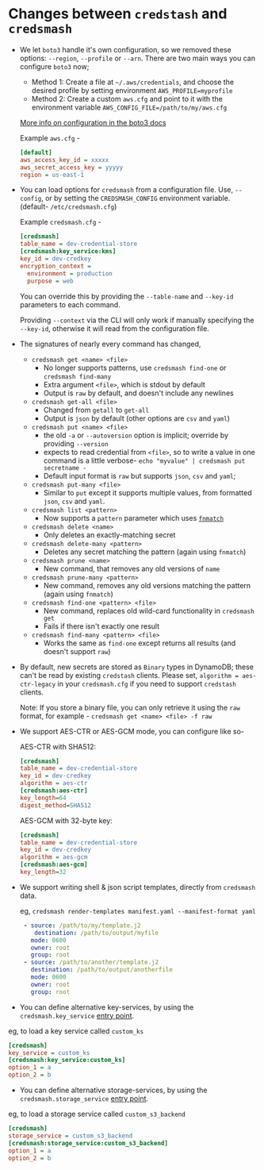 
# Changes between `credstash` and `credsmash`

 - We let `boto3` handle it's own configuration, so we removed these options: `--region`, `--profile` or `--arn`. There are two main ways you can configure `boto3` now;
     - Method 1: Create a file at `~/.aws/credentials`, and choose the desired profile by setting environment `AWS_PROFILE=myprofile`
     - Method 2: Create a custom `aws.cfg` and point to it with the environment variable `AWS_CONFIG_FILE=/path/to/my/aws.cfg`

   [More info on configuration in the boto3 docs](http://boto3.readthedocs.io/en/latest/guide/quickstart.html#configuration)
   
   Example `aws.cfg` -

   ```cfg
   [default]
   aws_access_key_id = xxxxx
   aws_secret_access_key = yyyyy
   region = us-east-1
   ```

 - You can load options for `credsmash` from a configuration file. Use, `--config`, or by setting the 
   `CREDSMASH_CONFIG` environment variable. (default- `/etc/credsmash.cfg`)
   
   Example `credsmash.cfg` -
   
   ```cfg
   [credsmash]
   table_name = dev-credential-store
   [credsmash:key_service:kms]
   key_id = dev-credkey
   encryption_context =
     environment = production
     purpose = web
   ```

   You can override this by providing the `--table-name` and `--key-id` parameters to each command.
    
   Providing `--context` via the CLI will only work if manually specifying the `--key-id`, otherwise
   it will read from the configuration file.

 - The signatures of nearly every command has changed,
 
   - `credsmash get <name> <file>` 
      - No longer supports patterns, use `credsmash find-one` or `credsmash find-many`
      - Extra argument `<file>`, which is stdout by default
      - Output is `raw` by default, and doesn't include any newlines
   - `credsmash get-all <file>`
      - Changed from `getall` to `get-all`
      - Output is `json` by default (other options are `csv` and `yaml`)
   - `credsmash put <name> <file>`
      - the old `-a` or `--autoversion` option is implicit; override by providing `--version`
      - expects to read credential from `<file>`, so to write a value in one command is a little verbose-
        `echo "myvalue" | credsmash put secretname -`
      - Default input format is `raw` but supports `json`, `csv` and `yaml`; 
   - `credsmash put-many <file>`
      - Similar to `put` except it supports multiple values, from formatted `json`, `csv` and `yaml`.
   - `credsmash list <pattern>`
      - Now supports a `pattern` parameter which uses [`fnmatch`](https://docs.python.org/2/library/fnmatch.html)
   - `credsmash delete <name>`
      - Only deletes an exactly-matching secret
   - `credsmash delete-many <pattern>`
      - Deletes any secret matching the pattern (again using `fnmatch`)
   - `credsmash prune <name>`
      - New command, that removes any old versions of `name`
   - `credsmash prune-many <pattern>`
      - New command, removes any old versions matching the pattern (again using `fnmatch`)
   - `credsmash find-one <pattern> <file>`
      - New command, replaces old wild-card functionality in `credsmash get`
      - Fails if there isn't exactly one result
   - `credsmash find-many <pattern> <file>`
      - Works the same as `find-one` except returns all results (and doesn't support `raw`)
      
 - By default, new secrets are stored as `Binary` types in DynamoDB; these can't be read by existing `credstash`
   clients. Please set, `algorithm = aes-ctr-legacy` in your `credsmash.cfg` if you need to support `credstash` clients.
   
   Note: If you store a binary file, you can only retrieve it using the `raw` format, for example -
   `credsmash get <name> <file> -f raw`

 - We support AES-CTR or AES-GCM mode, you can configure like so-
 
   AES-CTR with SHA512:
   ```cfg
   [credsmash]
   table_name = dev-credential-store
   key_id = dev-credkey
   algorithm = aes-ctr
   [credsmash:aes-ctr]
   key_length=64
   digest_method=SHA512
   ```

   AES-GCM with 32-byte key:

   ```cfg
   [credsmash]
   table_name = dev-credential-store
   key_id = dev-credkey
   algorithm = aes-gcm
   [credsmash:aes-gcm]
   key_length=32
   ```
 - We support writing shell & json script templates, directly from `credsmash` data.
   
   eg, `credsmash render-templates manifest.yaml --manifest-format yaml`

   ```yaml
    - source: /path/to/my/template.j2
       destination: /path/to/output/myfile
      mode: 0600
      owner: root
      group: root
    - source: /path/to/another/template.j2
      destination: /path/to/output/anotherfile
      mode: 0600
      owner: root
      group: root
    ```

 - You can define alternative key-services, by using the `credsmash.key_service` [entry point](http://setuptools.readthedocs.io/en/latest/pkg_resources.html#entry-points).
 
  eg, to load a key service called `custom_ks`
  
   ```cfg
   [credsmash]
   key_service = custom_ks
   [credsmash:key_service:custom_ks]
   option_1 = a
   option_2 = b
   ```

 - You can define alternative storage-services, by using the `credsmash.storage_service` [entry point](http://setuptools.readthedocs.io/en/latest/pkg_resources.html#entry-points).
 
  eg, to load a storage service called `custom_s3_backend`
  
   ```cfg
   [credsmash]
   storage_service = custom_s3_backend
   [credsmash:storage_service:custom_s3_backend]
   option_1 = a
   option_2 = b
   ```
